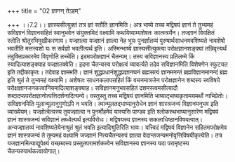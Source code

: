 +++
title = "02 ज्ञानन् तेऽहम्"

+++
।।7.2।। ज्ञास्यसीत्युक्तं तत्र ज्ञां स्तौति ज्ञानमिति। अत्र भाष्ये तच्च
मद्विषयं ज्ञानं ते तुभ्यमहं सविज्ञानं विज्ञानसहितं स्वानुभवेन
संयुक्तमिदं वक्ष्यामि कथयिष्याम्यशेषतः कात्स्त्रर्येन। तज्ज्ञानं
विवक्षितं स्तोति श्रोतुरभिमुखीकरणाय। यज्ज्ञात्वा यज्ज्ञानं ज्ञात्वा नेह
भूयः पुनर्ज्ञातव्यं पुरुषार्थसाधनमवशिष्यते नावशेषो भवतीति मत्तत्त्वशो यः
स सर्वज्ञो भवतीत्यर्थ इति। अस्मिन्भाष्ये ज्ञास्यसीत्युक्त्या
परोक्षज्ञानशङ्क्यां तन्निवृत्त्यर्थं तदुक्तिप्रकारमेव विवृणोति तच्चेति।
इदमपरोक्षज्ञानं चैतन्यम्। तस्य सविज्ञानस्य प्रतिलम्मे किं
स्यादित्याशङ्क्याह यज्ज्ञातक्वेति। इदमा चैतन्यस्य परोक्षत्वं
व्यावर्त्यते तदेव सविज्ञानमिति विशेषणेन स्फुटयत इति तद्दीकाकृतः। तदेवाह
ज्ञाममति। ज्ञानं शुद्धप्रधानंशुद्धप्रज्ञानघनं ब्रह्मसत्यं ज्ञानमनन्तं
ब्रह्मविज्ञानमानन्दं ब्रह्म इति श्रुतं ते तुभ्यमहं वक्ष्यामि। अशेषतः
साधनकलापसहितं किं वचनमात्रजेन परोक्षज्ञानेन शब्दस्य स्वविषये
परोक्षज्ञानजनकत्वानियमादित्याशङ्क्याह। सविज्ञानमनुभवसहितं
दशमस्त्वमसीत्यादौ शब्दादप्यपरोक्षज्ञानोत्पत्तिदर्शनादित्यन्ये। वस्तुस्तु
तच्च मद्विषयं ज्ञानमिति भाष्याद्भाष्यकृतामयमर्थो नाभिप्रेतोः।
सविज्ञानमिति मूलान्मूलानुगुणोऽपि न भवति। त्मान्मूलतद्भाष्यानुरोधेन
ज्ञानं शास्त्रजन्यं विज्ञानमनुभव इति व्याख्येयम्। यज्ज्ञोत्वेत्यस्य
तुयज्ज्ञात्वा न पुनर्मोहमेवं यास्यसि पाण्डव इति श्लोकस्थभाष्यानुसारेण
मद्विषयं ज्ञानं शास्त्रजन्यं सविज्ञानं लब्ध्वेत्यर्थं इत्यविरोधः।
मद्विषयस्य ज्ञानस्य सकलाधिष्ठानविषयत्वात्। अन्यज्ज्ञातव्यं
नावशिष्यतेयेनाश्रुतं श्रुतं भवति इत्यादिश्रुतिरिति भावः। यत्त्विदं
मद्विषयं विज्ञानेन सहितमपरोक्षमेव ज्ञानं शास्त्रजन्यं ते तुम्यमहं
वक्ष्यामि जज्ज्ञानं नित्यचैतन्यरुपं ज्ञात्वा
वेदान्तजन्यमनोवृत्तिविषयीकृत्येति। तत्र यजज्ञानमित्याद्युपेक्ष्यं
यच्छब्दस्य प्रस्तुतपरामर्शकत्वेन सविज्ञानस्य ज्ञानस्य यदा परामृष्टस्य
चैतन्यरुपार्थकत्वायोगात्।
